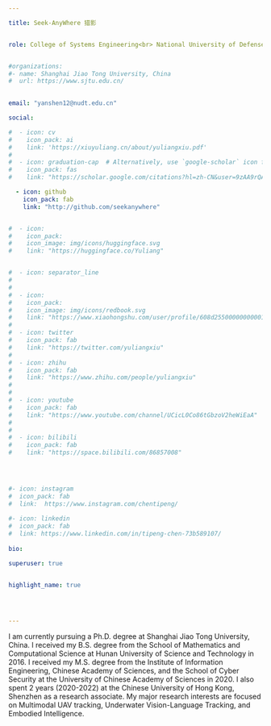 ```yaml
---

title: Seek-AnyWhere 猎影


role: College of Systems Engineering<br> National University of Defense Technology


#organizations:
#- name: Shanghai Jiao Tong University, China
#  url: https://www.sjtu.edu.cn/
  

email: "yanshen12@nudt.edu.cn"

social:

#  - icon: cv
#    icon_pack: ai
#    link: 'https://xiuyuliang.cn/about/yuliangxiu.pdf'
#    
#  - icon: graduation-cap  # Alternatively, use `google-scholar` icon from `ai` icon pack
#    icon_pack: fas
#    link: "https://scholar.google.com/citations?hl=zh-CN&user=9zAA9rQAAAAJ"

  - icon: github
    icon_pack: fab
    link: "http://github.com/seekanywhere"


#  - icon:
#    icon_pack:
#    icon_image: img/icons/huggingface.svg
#    link: "https://huggingface.co/Yuliang"


#  - icon: separator_line
#
#  
#  - icon:
#    icon_pack:
#    icon_image: img/icons/redbook.svg
#    link: "https://www.xiaohongshu.com/user/profile/608d2550000000000101e726"
#
#  - icon: twitter
#    icon_pack: fab
#    link: "https://twitter.com/yuliangxiu"   
#    
#  - icon: zhihu
#    icon_pack: fab
#    link: "https://www.zhihu.com/people/yuliangxiu"
#
#      
#  - icon: youtube
#    icon_pack: fab
#    link: "https://www.youtube.com/channel/UCicL0Co86tGbzoV2heWiEaA"
#
#       
#  - icon: bilibili
#    icon_pack: fab
#    link: "https://space.bilibili.com/86857008"

  


#- icon: instagram
#  icon_pack: fab
#  link:  https://www.instagram.com/chentipeng/
  
#- icon: linkedin
#  icon_pack: fab
#  link: https://www.linkedin.com/in/tipeng-chen-73b589107/
    
bio:

superuser: true


highlight_name: true


    

---
```



I am currently pursuing a Ph.D. degree at Shanghai Jiao Tong University, China. I received my B.S. degree from the School of Mathematics and Computational Science at Hunan University of Science and Technology in 2016. I received my M.S. degree from the Institute of Information Engineering, Chinese Academy of Sciences, and the School of Cyber Security at the University of Chinese Academy of Sciences in 2020. I also spent 2 years (2020-2022) at the Chinese University of Hong Kong, Shenzhen as a research associate. My major research interests are focused on Multimodal UAV tracking, Underwater Vision-Language Tracking, and Embodied Intelligence.

